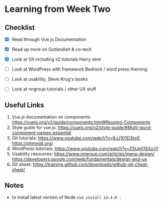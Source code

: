 <h1>Learning from Week Two</h1> 

<h2>Checklist</h2>

- [x] Read through Vue.js Documentation
- [x] Read up more on Outlandish & co-tech
- [x] Look at Git including x2 tutorials Harry sent
- [ ] Look at WordPress with framework Bedrock / word press theming 
- [ ] Look at usability, Steve Krug's books 
- [ ] Look at nngroup tutorials / other UX stuff


<h2>Useful Links</h2>

1. Vue.js documentation on components: https://vuejs.org/v2/guide/components.html#Reusing-Components
2. Style guide for vue.js: https://vuejs.org/v2/style-guide/#Multi-word-component-names-essential
3. Git tutorials:  https://www.youtube.com/watch?v=8JJ101D3knE https://ohmygit.org/ 
4. WordPress tutorials:  https://www.youtube.com/watch?v=ZSUe01S4zJY 
5. Usability resources: https://www.nngroup.com/articles/menu-design/  https://developers.google.com/web/fundamentals/design-and-ux
6. Git sheet: https://training.github.com/downloads/github-git-cheat-sheet/

<h2>Notes</h2>

* to install latest version of Node `nvm install 14.4.0 .` 

